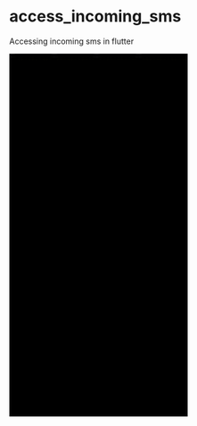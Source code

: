 # access_incoming_sms
 Accessing incoming sms in flutter

<img src='assets/sms3.gif' width="320" height="650">
